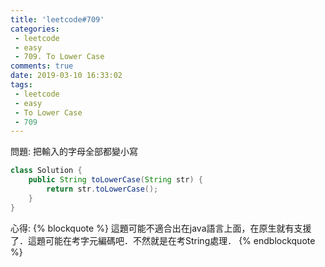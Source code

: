 ```yaml
---
title: 'leetcode#709'
categories:
 - leetcode
 - easy
 - 709. To Lower Case
comments: true
date: 2019-03-10 16:33:02
tags:
 - leetcode
 - easy
 - To Lower Case
 - 709
---
```

問題: 把輸入的字母全部都變小寫

<!-- more -->


```java
class Solution {
    public String toLowerCase(String str) {
        return str.toLowerCase();
    }
}
```

心得:
{% blockquote %}
這題可能不適合出在java語言上面，在原生就有支援了．這題可能在考字元編碼吧．不然就是在考String處理．
{% endblockquote %}